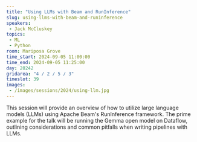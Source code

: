 ```yaml
---
title: "Using LLMs with Beam and RunInference"
slug: using-llms-with-beam-and-runinference
speakers:
 - Jack McCluskey
topics:
 - ML
 - Python
room: Mariposa Grove
time_start: 2024-09-05 11:00:00
time_end: 2024-09-05 11:25:00
day: 20242
gridarea: "4 / 2 / 5 / 3"
timeslot: 39
images:
 - /images/sessions/2024/using-llm.jpg 
---
```


This session will provide an overview of how to utilize large language models (LLMs) using Apache Beam's RunInference framework. The prime example for the talk will be running the Gemma open model on Dataflow, outlining considerations and common pitfalls when writing pipelines with LLMs.